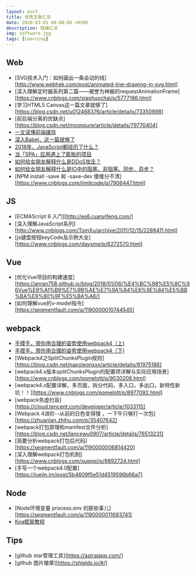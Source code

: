 ```yaml
---
layout: post
title: 优秀文章汇总
date: 2020-03-01 00:00:00 +0300
description: 链接汇总
img: software.jpg
tags: [Learning]
---
```


## Web
* [SVG技术入门：如何画出一条会动的线][http://www.webhek.com/post/animated-line-drawing-in-svg.html]
* [深入理解定时器系列第二篇——被誉为神器的requestAnimationFrame][https://www.cnblogs.com/xiaohuochai/p/5777186.html]
* [学习HTML5 Canvas这一篇文章就够了][https://blog.csdn.net/u012468376/article/details/73350998]
* [前后端分离的优缺点][https://blog.csdn.net/moonpure/article/details/79770404]
* [一文读懂前端缓存][url0]
* [深入Babel，这一篇就够了][url1]
* [2018年，JavaScript都经历了什么？][url2]
* [当「SPA」应用遇上了膨胀的项目][url5]
* [如何给女朋友解释什么是DDoS攻击？][url6]
* [如何给女朋友解释什么是IO中的阻塞、非阻塞、同步、异步？][url7]
* [NPM install -save 和 -save-dev 傻傻分不清][https://www.cnblogs.com/limitcode/p/7906447.html]

## JS
* [ECMAScript 6 入门][http://es6.ruanyifeng.com/]
* [深入理解JavaScript系列][http://www.cnblogs.com/TomXu/archive/2011/12/15/2288411.html]
* [js键盘按钮keyCode及示例大全][https://www.cnblogs.com/daysme/p/6272570.html]

## Vue
* [优化Vue项目的构建速度][https://anran758.github.io/blog/2018/01/06/%E4%BC%98%E5%8C%96Vue%E9%A1%B9%E7%9B%AE%E7%9A%84%E6%9E%84%E5%BB%BA%E9%80%9F%E5%BA%A6/]
* [如何理解vue的v-model指令][https://segmentfault.com/a/1190000010744545]

## webpack
* [手摸手，带你用合理的姿势使用webpack4（上)][url8]
* [手摸手，带你用合理的姿势使用webpack4（下)][url9]
* [Webpack4之SplitChunksPlugin规则][https://blog.csdn.net/napoleonxxx/article/details/81975186]
* [webpack4.x版本splitChunksPlugin的配置项详解与实际应用场景][https://www.cnblogs.com/pomelott/p/9030208.html]
* [webpack4.x配置详解，多页面，拆分代码，多入口，多出口，新特性新坑！！][https://www.cnblogs.com/pomelott/p/8977092.html]
* [webpack务虚扫盲][https://cloud.tencent.com/developer/article/1033115]
* [Webpack 4进阶--从前的日色变得慢 ，一下午只够打一次包][https://zhuanlan.zhihu.com/p/35407642]
* [webpack打包原理和manifest文件分析][https://blog.csdn.net/lancewu0907/article/details/76513231]
* [简要分析webpack打包后代码][https://segmentfault.com/a/1190000006814420]
* [深入理解webpack打包机制][https://www.cnblogs.com/xuepei/p/8892724.html]
* [手写一个webpack4.0配置][https://juejin.im/post/5b4609f5e51d4519596b66a7]

## Node
* [Node环境变量 process.env 的那些事儿][https://segmentfault.com/a/1190000011683741]
* [Koa框架教程][url4]

## Tips
* [github star管理工具][https://astralapp.com/]
* [github 图片徽章][https://shields.io/#/]

[url0]: https://juejin.im/post/5c22ee806fb9a049fb43b2c5
[url1]: https://juejin.im/post/5c21b584e51d4548ac6f6c99
[url2]: https://blog.fundebug.com/2018/12/25/what-happens-in-2018-for-javascript/
[url4]: http://www.ruanyifeng.com/blog/2017/08/koa.html
[url5]: https://juejin.im/post/5c18b5f15188252dcb31072a#comment
[url6]: https://juejin.im/post/5c03fb706fb9a049cd53f1a4
[url7]: https://juejin.im/post/5b94e2995188255c5c45d0ec
[url8]: https://juejin.im/post/5b56909a518825195f499806
[url9]: https://juejin.im/post/5b5d6d6f6fb9a04fea58aabc